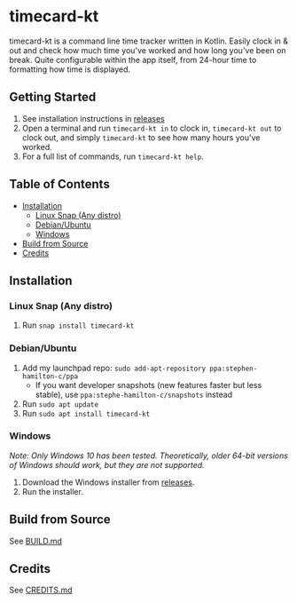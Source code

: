 # timecard-kt
timecard-kt is a command line time tracker written in Kotlin.
Easily clock in & out and check how much time you've worked and how long you've been on break.
Quite configurable within the app itself, from 24-hour time to formatting how time is displayed.

## Getting Started
1. See installation instructions in [releases](https://github.com/Stephen-Hamilton-C/timecard-kt/releases/latest)
2. Open a terminal and run `timecard-kt in` to clock in, `timecard-kt out` to clock out, and simply `timecard-kt` to see how many hours you've worked.
3. For a full list of commands, run `timecard-kt help`.

## Table of Contents
- [Installation](#installation)
  - [Linux Snap (Any distro)](#linux-snap-any-distro)
  - [Debian/Ubuntu](#debianubuntu)
  - [Windows](#windows)
- [Build from Source](#build-from-source)
- [Credits](#credits)

## Installation

### Linux Snap (Any distro)
1. Run `snap install timecard-kt`

### Debian/Ubuntu
1. Add my launchpad repo: `sudo add-apt-repository ppa:stephen-hamilton-c/ppa`
   - If you want developer snapshots (new features faster but less stable), use `ppa:stephe-hamilton-c/snapshots` instead
2. Run `sudo apt update`
3. Run `sudo apt install timecard-kt`

### Windows
*Note: Only Windows 10 has been tested. Theoretically, older 64-bit versions of Windows should work, but they are not supported.* 
1. Download the Windows installer from [releases](https://github.com/Stephen-Hamilton-C/timecard-kt/releases/latest).
2. Run the installer.

## Build from Source
See [BUILD.md](https://github.com/Stephen-Hamilton-C/blob/main/BUILD.md)

## Credits
See [CREDITS.md](https://github.com/Stephen-Hamilton-C/timecard-kt/blob/main/CREDITS.md)
